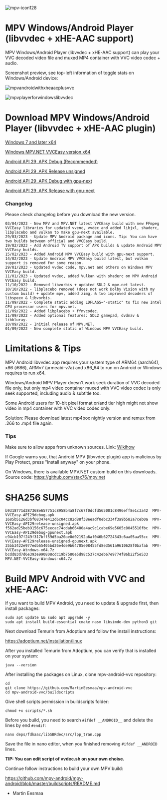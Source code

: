 ![mpv-icon128](https://user-images.githubusercontent.com/88035011/169686347-e7f06fa5-01ea-4b13-9ec6-c87570873db7.png)

# MPV Windows/Android Player (libvvdec + xHE-AAC support)

MPV Windows/Android Player (libvvdec + xHE-AAC support) can play your VVC decoded video file and muxed MP4 container with VVC video codec + audio.

Screenshot preview, see top-left information of toggle stats on Windows/Android device:

![mpvandroidwithxheaacplusvvc](https://user-images.githubusercontent.com/88035011/184468869-7286272c-66e3-4b3e-b1cc-015a6e24103d.jpg)

![mpvplayerforwindowslibvvdec](https://user-images.githubusercontent.com/88035011/176990209-4c6bcc0d-ef14-4e4c-8738-edfbb9a6e1c1.png)

# Download MPV Windows/Android Player (libvvdec + xHE-AAC plugin)

[Windows 7 and later x64](https://mega.nz/file/Lx0UEZwD#K4NM9w-RQgmQpXl7rsGFugQIb1DM59v7WzxSnUDFdao)

[Windows MPV.NET VVCEasy version x64](https://mega.nz/file/21VF0RYA#IjcpER0VyAu_urc1mmQTHAFnKRX1k_YRS5WtxYrp1y0)

[Android API 29 .APK Debug (Recommended)](https://mega.nz/file/DpcimBBD#kFGFlf816K6olbWhgjHK_S3aSXCKPpLSLj4o1rC3TIk)

[Android API 29 .APK Release unsigned](https://mega.nz/file/qgk2yYBZ#uHe01B1HGbLf6Rplvbm7_l2CGDeRGrhTL5JByRvVsB8)

[Android API 29 .APK Debug with gpu-next](https://mega.nz/file/249iyJIJ#8f6FOZ8K6wtOmpIVmOt-tFK1eM5i7PXuI7s3B_Esr1Q)

[Android API 29 .APK Release with gpu-next](https://mega.nz/file/K1Ulia5K#1w-2dIfJt2SZwMVQk9YaiB7J2tJcSjQWac3KAPPqu9w)

### Changelog

Please check changelog before you download the new version.

```
03/04/2023 - New MPV and MPV.NET latest VVCEasy build with new FFmpeg VVCEasy libraries for updated vvenc, vvdec and added libjxl, shaderc, libplacebo and vulkan to make gpu-next available.
29/03/2023 - Update MPV Android package and icons. Tip: You can have two builds between official and VVCEasy build.
19/02/2023 - Add Android TV support of APK builds & update Android MPV VVCEasy builds.
15/02/2023 - Added Android MPV VVCEasy build with gpu-next support.
14/02/2023 - Update Android MPV VVCEasy build latest, but vulkan support is removed for some reason.
29/01/2023 - Updated vvdec code, mpv.net and others on Windows MPV VVCEasy build.
11/01/2023 - Updated vvdec, added Vulkan with shaderc on MPV Android VVCEasy build.
11/10/2022 - Removed libvorbis + updated SDL2 & mpv.net latest.
10/10/2022 - libplacebo removed (does not work Dolby Vision with my custom build) + update mpv, added zimg, & two improved decoders of libspeex & libvorbis.
11/09/2022 - Complete static adding LDFLAGS="-static" to fix new Intel CPU processor users for mpv.net.
11/09/2022 - Added libplacebo + ffnvcodec.
11/09/2022 - Added optional features: SDL2 gamepad, dvdnav & libbluray.
10/09/2022 - Initial release of MPV.NET.
01/09/2022 - New complete static of Windows MPV VVCEasy build.
```

# Limitations & Tips

MPV Android libvvdec app requires your system type of ARM64 (aarch64), x86 (i686), ARMv7 (armeabi-v7a) and x86_64 to run on Android or Windows requires to run x64.

Windows/Android MPV Player doesn't work seek duration of VVC decoded file only, but only mp4 video container muxed with VVC video codec is only seek supported, including audio & subtitle too.

Some Android users for 10-bit pixel format or/and tier high might not show video in mp4 container with VVC video codec only. 

Solution: Please download latest mp4box nightly version and remux from .266 to .mp4 file again.

### Tips

Make sure to allow apps from unknown sources. Link: [Wikihow](https://www.wikihow.com/Allow-Apps-from-Unknown-Sources-on-Android)

If Google warns you, that Android MPV (libvvdec plugin) app is malicious by Play Protect, press "Install anyway" on your phone.

On Windows, there is available MPV.NET custom build on this downloads. Source code: https://github.com/stax76/mpv.net

# SHA256 SUMS
```
b9318771d287368e657751c8958b4a8f7c67f0dcfd565001c8496eff8e1c3a42  MPV-VVCEasy-API29debug.apk
1685b5126d3bf68347e412d6c04cc82d88f38eeadf0ebc334f3a9b582a7ceb0a  MPV-VVCEasy-API29release-unsigned.apk
f562ad25beb9156c675eecac74cdab66480a4ac9c1cabe69e5605c8045516fbc  MPV-VVCEasy-API29debug-gpunext.apk
c94cb197f249f317bff59d5ba20ae0d02192a6af046b62724343c6aa05aa95cc  MPV-VVCEasy-API29release-unsigned-gpunext.apk
35bb3422e977edb65405bd26e4de9b64705e08455fd8e3561a9610628f0bafab  MPV-VVCEasy-Windows-x64.7z
bcdd83d7d6e393e990808cdc19b7580e5d98c537c42eb67e9774f86b22f5e533  MPV.NET-VVCEasy-Windows-x64.7z
```

# Build MPV Android with VVC and xHE-AAC:

If you want to build MPV Android, you need to update & upgrade first, then install packages:
```
sudo apt update && sudo apt upgrade -y
sudo apt install build-essential cmake nasm libsimde-dev python3 git
```

Next download Temurin from Adoptium and follow the install instructions:

https://adoptium.net/installation/linux

After you installed Temurin from Adoptium, you can verify that is installed on your system:
```
java --version
```

After installing the packages on Linux, clone mpv-android-vvc repository:
```
cd
git clone https://github.com/MartinEesmaa/mpv-android-vvc
cd mpv-android-vvc/buildscripts
```

Give shell scripts permission in buildscripts folder:
```
chmod +x scripts/*.sh
```

Before you build, you need to search `#ifdef __ANDROID__` and delete the lines by end `#endif`:

```
nano deps/fdkaac/libSBRdec/src/lpp_tran.cpp
```

Save the file in nano editor, when you finished removing `#ifdef __ANDROID` lines.

**TIP: You can edit script of vvdec.sh on your own choise.**

Continue follow instructions to build your own MPV build:

https://github.com/mpv-android/mpv-android/blob/master/buildscripts/README.md

-   Martin Eesmaa
